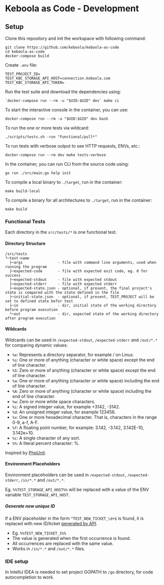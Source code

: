 # Keboola as Code - Development

## Setup

Clone this repository and init the workspace with following command:

```
git clone https://github.com/keboola/keboola-as-code
cd keboola-as-code
docker-compose build
```

Create `.env` file:
```dotenv
TEST_PROJECT_ID=
TEST_KBC_STORAGE_API_HOST=connection.keboola.com
TEST_KBC_STORAGE_API_TOKEN=
```

Run the test suite and download the dependencies using:

```
`docker-compose run --rm -u "$UID:$GID" dev` make ci
```

To start the interactive console in the container, you can use:
```
docker-compose run --rm -u "$UID:$GID" dev bash
```

To run the one or more tests via wildcard:
```
./scripts/tests.sh -run "Functional/pull*"
```

To run tests with verbose output to see HTTP requests, ENVs, etc.:
```
docker-compose run --rm dev make tests-verbose
```

In the container, you can run CLI from the source code using:
```
go run ./src/main.go help init
```

To compile a local binary to `./target`, run in the container:
```
make build-local
```

To compile a binary for all architectures to `./target`, run in the container:
```
make build
```

### Functional Tests

Each directory in the `src/tests/*` is one functional test.

#### Directory Structure

```
/src/tests
└─test-name
  ├─args                - file with command line arguments, used when running the program
  ├─expected-code       - file with expected exit code, eg. 0 for success
  ├─expected-stdout     - file with expected stdout
  ├─expected-stderr     - file with expected stderr
  ├─expected-state.json - optional, if present, the final project's state is compared with the state defined in the file
  ├─initial-state.json  - optional, if present, TEST_PROJECT will be set to defined state befor test
  ├─in                  - dir, initial state of the working directory before program execution
  └─out                 - dir, expected state of the working directory after program execution
```

#### Wildcards

Wildcards can be used in `/expected-stdout`, `/expected-stderr` and `/out/*.*` for comparing dynamic values:
- `%e`: Represents a directory separator, for example / on Linux.
- `%s`: One or more of anything (character or white space) except the end of line character.
- `%S`: Zero or more of anything (character or white space) except the end of line character.
- `%a`: One or more of anything (character or white space) including the end of line character.
- `%A`: Zero or more of anything (character or white space) including the end of line character.
- `%w`: Zero or more white space characters.
- `%i`: A signed integer value, for example +3142, -3142.
- `%d`: An unsigned integer value, for example 123456.
- `%x`: One or more hexadecimal character. That is, characters in the range 0-9, a-f, A-F.
- `%f`: A floating point number, for example: 3.142, -3.142, 3.142E-10, 3.142e+10.
- `%c`: A single character of any sort.
- `%%`: A literal percent character: %.

Inspired by [PhpUnit](https://phpunit.readthedocs.io/en/9.5/assertions.html#assertstringmatchesformat).

#### Environment Placeholders
Environment placeholders can be used in `/expected-stdout`, `/expected-stderr`, `/in/*.*` and `/out/*.*`. 

Eg. `%%TEST_STORAGE_API_HOST%%` will be replaced with a value of the ENV variable `TEST_STORAGE_API_HOST`.

##### Generate new unique ID

If a ENV placeholder in the form `^TEST_NEW_TICKET_\d+$` is found, it is replaced with new ID/ticket [generated by API](https://keboola.docs.apiary.io/#reference/tickets/generate-unique-id/generate-new-id).
- Eg. `%%TEST_NEW_TICKET_1%%`
- The value is generated when the first occurrence is found.
- All occurrences are replaced with the same value. 
- Works in `/in/*.*` and `/out/*.*` files.

### IDE setup

In IntelliJ IDEA is needed to set project GOPATH to `/go` directory, for code autocompletion to work.
